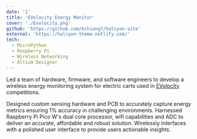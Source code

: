```yaml
---
date: '1'
title: 'EVolocity Energy Monitor'
cover: './Evolocity.png'
github: 'https://github.com/bchiang7/halcyon-site'
external: 'https://halcyon-theme.netlify.com/'
tech:
  - MicroPython
  - Raspberry Pi
  - Wireless Networking
  - Altium Designer
---
```


Led a team of hardware, firmware, and software engineers to develop a wireless energy monitoring system for electric carts used in [EVolocity](https://evolocity.co.nz/) competitions.

Designed custom sensing hardware and PCB to accurately capture energy metrics ensuring 1% accuracy in challenging environments. Harnessed Raspberry Pi Pico W's dual core processor, wifi capabilities and ADC to deliver an accurate, affordable and robust solution. Wirelessly interfaces with a polished user interface to provide users actionable insights.
